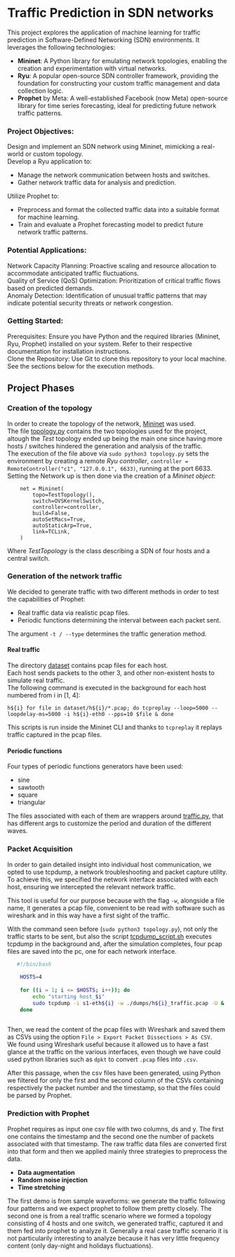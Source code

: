 # Traffic Prediction in SDN networks
This project explores the application of machine learning for traffic prediction in Software-Defined Networking (SDN) environments. It leverages the following technologies:

 - __Mininet__: A Python library for emulating network topologies, enabling the creation and experimentation with virtual networks.  
 - __Ryu__: A popular open-source SDN controller framework, providing the foundation for constructing your custom traffic management and data collection logic.  
 - __Prophet__ by Meta: A well-established Facebook (now Meta) open-source library for time series forecasting, ideal for predicting future network traffic patterns.  

### Project Objectives:

Design and implement an SDN network using Mininet, mimicking a real-world or custom topology.  
Develop a Ryu application to:  
- Manage the network communication between hosts and switches.  
- Gather network traffic data for analysis and prediction.  

Utilize Prophet to:  
- Preprocess and format the collected traffic data into a suitable format for machine learning.  
- Train and evaluate a Prophet forecasting model to predict future network traffic patterns.  

### Potential Applications:

Network Capacity Planning: Proactive scaling and resource allocation to accommodate anticipated traffic fluctuations.  
Quality of Service (QoS) Optimization: Prioritization of critical traffic flows based on predicted demands.  
Anomaly Detection: Identification of unusual traffic patterns that may indicate potential security threats or network congestion.  

### Getting Started:

Prerequisites: Ensure you have Python and the required libraries (Mininet, Ryu, Prophet) installed on your system. Refer to their respective documentation for installation instructions.  
Clone the Repository: Use Git to clone this repository to your local machine.  
See the sections below for the execution methods.

## Project Phases

### Creation of the topology

In order to create the topology of the network, [Mininet](http://mininet.org/) was used.  
The file [topology.py](./topology.py) contains the two topologies used for the project, altough the _Test_ topology ended up being the 
main one since having more hosts / switches hindered the generation and analysis of the traffic.  
The execution of the file above via `sudo python3 topology.py` sets the environment by creating a remote _Ryu controller_, `controller = RemoteController("c1", "127.0.0.1", 6633)`, running at the port 6633.  
Setting the Network up is then done via the creation of a _Mininet object_:
```
    net = Mininet(
        topo=TestTopology(),
        switch=OVSKernelSwitch,
        controller=controller,
        build=False,
        autoSetMacs=True,
        autoStaticArp=True,
        link=TCLink,
    )
```

Where _TestTopology_ is the class describing a SDN of four hosts and a central switch.  

### Generation of the network traffic

We decided to generate traffic with two different methods in order to test the capabilities of Prophet:  
- Real traffic data via realistic pcap files.  
- Periodic functions determining the interval between each packet sent.  

The argument `-t / --type` determines the traffic generation method.  

#### Real traffic

The directory [dataset](./dataset/) contains pcap files for each host.  
Each host sends packets to the other 3, and other non-existent hosts to simulate real traffic.   
The following command is executed in the background for each host numbered from i in \[1, 4\]:  
```
h${i} for file in dataset/h${i}/*.pcap; do tcpreplay --loop=5000 --loopdelay-ms=5000 -i h${i}-eth0 --pps=10 $file & done
```

This scripts is run inside the Mininet CLI and thanks to `tcpreplay` it replays traffic captured in the pcap files.

#### Periodic functions

Four types of periodic functions generators have been used:  
- sine  
- sawtooth  
- square  
- triangular  

The files associated with each of them are wrappers around [traffic.py](./traffic/traffic.py), that has different args to customize the period and duration of the different waves.   

### Packet Acquisition

In order to gain detailed insight into individual host communication, we opted to use tcpdump, a network troubleshooting and packet capture utility. To achieve this, we specified the network interface associated with each host, ensuring we intercepted the relevant network traffic.  

This tool is useful for our purpose because with the flag `-w`, alongside a file name, it generates a pcap file, convenient to be read with software such as wireshark and in this way have a first sight of the traffic.  
  
With the command seen before (`sudo python3 topology.py`), not only the traffic starts to be sent, but also the script [tcpdump_script.sh](./tcpdump_script.sh) executes tcpdump in the background and, after the simulation completes, four pcap files are saved into the pc, one for each network interface.  

```bash
   #!/bin/bash
     
    HOSTS=4
     
    for ((i = 1; i <= $HOSTS; i++)); do
        echo "starting host_$i"
        sudo tcpdump -i s1-eth${i} -w ./dumps/h${i}_traffic.pcap -U &
    done
     
```
 
Then, we read the content of the pcap files with Wireshark and saved them as CSVs using the option `File > Export Packet Dissections > As CSV`.  
We found using Wireshark useful because it allowed us to have a fast glance at the traffic on the various interfaces, even though we have could used python libraries such as `dpkt` to convert `.pcap` files into `.csv`.   

After this passage, when the csv files have been generated, using Python we filtered for only the first and the second column of the CSVs containing respectively the packet number and the timestamp, so that the files could be parsed by Prophet.    


### Prediction with Prophet

Prophet requires as input one csv file with two columns, ds and y. The first one contains the timestamp and the second one the number of packets associated with that timestamp. The raw traffic data files are converted first into that form and then we applied mainly three strategies to preprocess the data.

- **Data augmentation**
- **Random noise injection**
- **Time stretching**

The first demo is from sample waveforms: we generate the traffic following four patterns and we expect prophet to follow them pretty closely. The second one is from a real traffic scenario where we formed a topology consisting of 4 hosts and one switch, we generated traffic, captured it and them fed into prophet to analyze it. Generally a real case traffic scenario it is not particularily interesting to analyze because it has very little frequency content (only day-night and holidays fluctuations).

